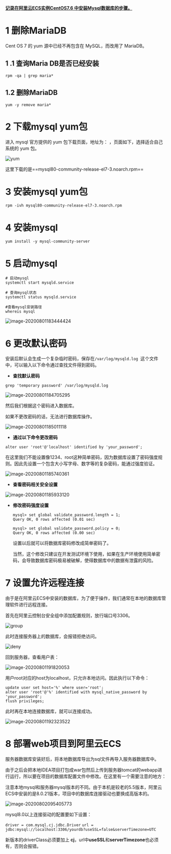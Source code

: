 



**<u>记录在阿里云ECS实例CentOS7.6 中安装Mysql数据库的步骤。</u>**

# 1 删除MariaDB

Cent OS 7 的 yum 源中已经不再包含在 MySQL，而改用了 MariaDB。

## 1 .1 查询Maria DB是否已经安装

```
rpm -qa | grep maria*
```

##  1.2 删除MariaDB

```
yum -y remove maria*
```

# 2 下载mysql yum包

进入 mysql 官方提供的 yum 包下载页面，地址为：**[](https://dev.mysql.com/downloads/repo/yum/)** ，页面如下，选择适合自己系统的 yum 包。

![yum](https://gitee.com/haydnch/myImage/raw/master/imgs/yum.PNG)

这里下载的是==mysql80-community-release-el7-3.noarch.rpm==

# 3 安装mysql yum包

```
rpm -ivh mysql80-community-release-el7-3.noarch.rpm
```

# 4 安装mysql

```
yum install -y mysql-community-server
```

# 5 启动mysql

```
# 启动mysql 
systemctl start mysqld.service

# 查询mysql状态
systemctl status mysqld.service

#查看mysql安装路径
whereis mysql
```

![image-20200801183444424](https://gitee.com/haydnch/myImage/raw/master/imgs/image-20200801183444424.png)

# 6 更改默认密码

安装后默认会生成一个复杂临时密码，保存在```/var/log/mysqld.log ```这个文件中，可以输入以下命令通过查找文件得到密码。

- **查找默认密码**

```
grep 'temporary password' /var/log/mysqld.log
```

![image-20200801184705295](https://gitee.com/haydnch/myImage/raw/master/imgs/image-20200801184705295.png)

然后我们根据这个密码进入数据库。

如果不更改密码的话，无法进行数据库操作。

![image-20200801185011118](https://gitee.com/haydnch/myImage/raw/master/imgs/image-20200801185011118.png)

- **通过以下命令更改密码**

```
alter user 'root'@'localhost' identified by 'your_password';
```

在这里我们不能设置像1234、root这种简单密码，因为数据库设置了密码强度规则。因此先设置一个包含大小写字母、数字等的复杂密码，能通过强度验证。

![image-20200801185740361](https://gitee.com/haydnch/myImage/raw/master/imgs/image-20200801185740361.png)

- **查看密码相关安全设置**

![image-20200801185933120](https://gitee.com/haydnch/myImage/raw/master/imgs/image-20200801185933120.png)

- **修改密码强度设置**

  ```
  mysql> set global validate_password.length = 1;
  Query OK, 0 rows affected (0.01 sec)
  
  mysql> set global validate_password.policy = 0;
  Query OK, 0 rows affected (0.00 sec)
  ```

  设置以后就可以将数据库密码修改成简单密码了。

  当然，这个修改只建议在开发测试环境下使用，如果在生产环境使用简单密码，会导致数据库密码极易被破解，使得数据库中的数据有泄露的风险。

# 7 设置允许远程连接

  由于是在阿里云ECS中安装的数据库，为了便于操作，我们通常在本地的数据库管理软件进行远程连接。

  首先在阿里云控制台安全组中添加配置规则，放行端口号3306。

  ![group](https://gitee.com/haydnch/myImage/raw/master/imgs/group.png)

  此时连接服务器上的数据库，会报错拒绝访问。

  ![deny](https://gitee.com/haydnch/myImage/raw/master/imgs/deny.png)

  回到服务器，查看用户表：

  ![image-20200801191820053](https://gitee.com/haydnch/myImage/raw/master/imgs/image-20200801191820053.png)

  用户root对应的host为localhost，只允许本地访问。因此执行以下命令：

  ```
  update user set host='%' where user='root';
  alter user 'root'@'%' identified with mysql_native_password by 'your_password';
  flush privileges;
  ```

  此时再在本地连接数据库，就可以连接成功。

  ![image-20200801192323522](https://gitee.com/haydnch/myImage/raw/master/imgs/image-20200801192323522.png)

# 8 部署web项目到阿里云ECS

  服务器数据库安装好后，将本地数据库导出为sql文件再导入服务器数据库中。

由于之后会把本地IDEA项目打包成war包然后上传到服务器tomcat的webapp进行运行，所以要在项目的数据库配置文件中修改。在这里有一个需要注意的地方：

注意本地mysql和服务器mysql版本的不同。由于本机是较老的5.5版本，阿里云ECS中安装的是8.0.21版本，项目中的数据库连接驱动也要换成高版本的。

![image-20200802095405773](https://gitee.com/haydnch/myImage/raw/master/imgs/image-20200802095405773.png)

mysql8.0以上连接驱动的配置要如下设置：

`driver = com.mysql.cj.jdbc.Driver`
`url = jdbc:mysql://localhost:3306/yourdb?useSSL=false&serverTimezone=UTC`

新版本的driverClass必须要加上 **cj**，url中**useSSL**和**serverTimezone**也必须有，否则会报错。




